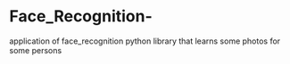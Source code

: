 # Face_Recognition-
application of face_recognition python library that learns some photos for some persons 
